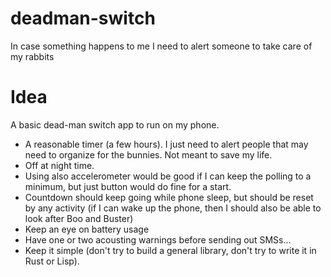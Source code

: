 # deadman-switch
In case something happens to me I need to alert someone to take care of my rabbits

# Idea
A basic dead-man switch app to run on my phone.
* A reasonable timer (a few hours). I just need to alert people that may need to organize for the bunnies. Not meant to save my life.
* Off at night time.
* Using also accelerometer would be good if I can keep the polling to a minimum, but just button would do fine for a start. 
* Countdown should keep going while phone sleep, but should be reset by any activity (if I can wake up the phone, then I should also be able to look after Boo and Buster)
* Keep an eye on battery usage
* Have one or two acousting warnings before sending out SMSs...
* Keep it simple (don't try to build a general library, don't try to write it in Rust or Lisp). 

